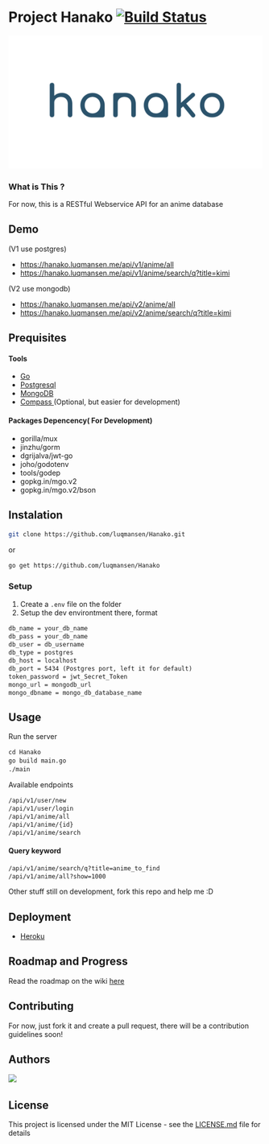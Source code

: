 # Project Hanako [![Build Status](https://travis-ci.com/luqmansen/Hanako.svg?branch=master)](https://travis-ci.com/luqmansen/Hanako)

![](docs/assets/hanako-small.png)


### What is This ?
For now, this is a RESTful Webservice API for an anime database

## Demo
(V1 use postgres)<br>
- https://hanako.luqmansen.me/api/v1/anime/all
- https://hanako.luqmansen.me/api/v1/anime/search/q?title=kimi

(V2 use mongodb)<br>
- https://hanako.luqmansen.me/api/v2/anime/all
- https://hanako.luqmansen.me/api/v2/anime/search/q?title=kimi


## Prequisites

#### Tools
* [Go](https://golang.org/)
* [Postgresql](https://www.postgresql.org)
* [MongoDB](mongodb.com)
* [Compass ](https://www.mongodb.com/products/compass) (Optional, but easier for development)

#### Packages Depencency( For Development)
* gorilla/mux
* jinzhu/gorm
* dgrijalva/jwt-go
* joho/godotenv
* tools/godep
* gopkg.in/mgo.v2
* gopkg.in/mgo.v2/bson

## Instalation
```bash
git clone https://github.com/luqmansen/Hanako.git
```
or
```bash
go get https://github.com/luqmansen/Hanako
``` 

### Setup
1. Create a ``.env`` file on the folder
2. Setup the dev environtment there, format
```dotenv
db_name = your_db_name
db_pass = your_db_name
db_user = db_username
db_type = postgres
db_host = localhost
db_port = 5434 (Postgres port, left it for default)
token_password = jwt_Secret_Token
mongo_url = mongodb_url
mongo_dbname = mongo_db_database_name
```

## Usage
Run the server
```markdown
cd Hanako
go build main.go
./main
```
Available endpoints
```
/api/v1/user/new
/api/v1/user/login
/api/v1/anime/all
/api/v1/anime/{id}
/api/v1/anime/search
```

#### Query keyword 
```
/api/v1/anime/search/q?title=anime_to_find
/api/v1/anime/all?show=1000
``` 

Other stuff still on development, fork this repo and help me :D

## Deployment

- [Heroku](https://github.com/luqmansen/Hanako/wiki/Deployment)
 
## Roadmap and Progress 
Read the roadmap on the wiki [here](https://github.com/luqmansen/Hanako/wiki/Roadmap)

## Contributing
For now, just fork it and create a pull request, there will be a contribution guidelines soon!

## Authors

<a href="https://github.com/luqmansen/Hanako/graphs/contributors">
  <img src="https://contributors-img.firebaseapp.com/image?repo=luqmansen/Hanako" />
</a>


## License

This project is licensed under the MIT License - see the [LICENSE.md](https://github.com/luqmansen/hanako/blob/master/docs/LICENSE.md) file for details
